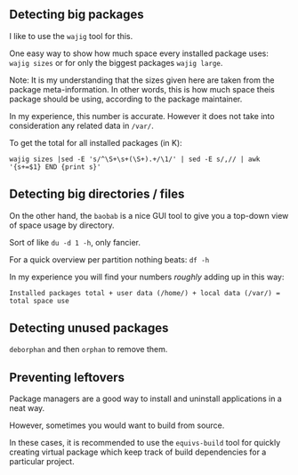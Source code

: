 ## Detecting big packages

I like to use the `wajig` tool for this.

One easy way to show how much space every installed package uses:
`wajig sizes` or for only the biggest packages `wajig large`.

Note: It is my understanding that the sizes given here are taken from the package meta-information. In other words, this is how much space theis package should be using, according to the package maintainer.

In my experience, this number is accurate. However it does not take into consideration any related data in `/var/`.

To get the total for all installed packages (in K):

```
wajig sizes |sed -E 's/^\S+\s+(\S+).+/\1/' | sed -E s/,// | awk '{s+=$1} END {print s}'
```

## Detecting big directories / files

On the other hand, the `baobab` is a nice GUI tool to give you a top-down view of space usage by directory.

Sort of like `du -d 1 -h`, only fancier.

For a quick overview per partition nothing beats: `df -h`

In my experience you will find your numbers *roughly* adding up in this way:  
```
Installed packages total + user data (/home/) + local data (/var/) = total space use
```

## Detecting unused packages

`deborphan` and then `orphan` to remove them.


## Preventing leftovers

Package managers are a good way to install and uninstall applications in a neat way.

However, sometimes you would want to build from source.

In these cases, it is recommended to use the `equivs-build` tool for quickly creating virtual package which keep track of build dependencies for a particular project.
